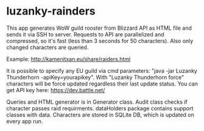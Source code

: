 luzanky-rainders
================
This app generates WoW guild rooster from Blizzard API as HTML file and sends it via SSH to server. Requests to API are
parallelized and compressed, so it's fast (less than 3 seconds for 50 characters). Also only changed characters are
queried.

Example: http://kamenitxan.eu/share/raiders.html

It is possible to specify any EU guild via cmd parameters: "java -jar Luzanky Thunderhorn -apiKey=yourapikey".
With "Luzanky Thunderhorn force" characters will be force updated regardless their last update status.
You can get API key here: https://dev.battle.net/

Queries and HTML generator is in Generator class. Audit class checks if character passes raid requirments. dataHolders
package contains support classes with data.
Characters are stored in SQLite DB, which is updated on every app run.